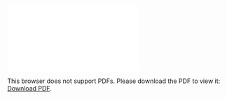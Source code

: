 <object data="christ-in-song/CIS1908pdfs/650.pdf" type="application/pdf" width="100%" height="1024px">
    <embed src="christ-in-song/CIS1908pdfs/650.pdf">
        <p>This browser does not support PDFs. Please download the PDF to view it: <a href="christ-in-song/CIS1908pdfs/650.pdf">Download PDF</a>.</p>
    </embed>
</object>
